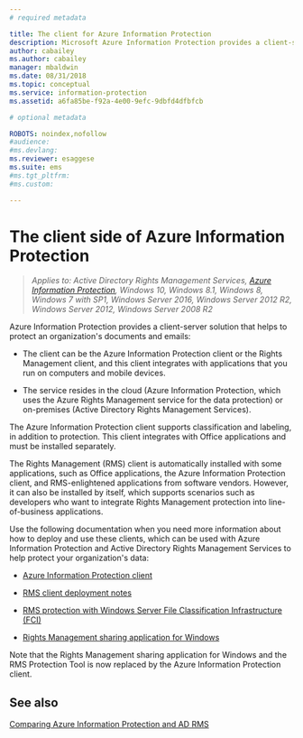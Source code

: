 ```yaml
---
# required metadata

title: The client for Azure Information Protection
description: Microsoft Azure Information Protection provides a client-server solution that helps to protect an organization's data. The client (the Azure Information Protection client or the Rights Management client) is integrated with applications that you run on computers and mobile devices.
author: cabailey
ms.author: cabailey
manager: mbaldwin
ms.date: 08/31/2018
ms.topic: conceptual
ms.service: information-protection
ms.assetid: a6fa85be-f92a-4e00-9efc-9dbfd4dfbfcb

# optional metadata

ROBOTS: noindex,nofollow
#audience:
#ms.devlang:
ms.reviewer: esaggese
ms.suite: ems
#ms.tgt_pltfrm:
#ms.custom:

---
```


# The client side of Azure Information Protection

>*Applies to: Active Directory Rights Management Services, [Azure Information Protection](https://azure.microsoft.com/pricing/details/information-protection), Windows 10, Windows 8.1, Windows 8, Windows 7 with SP1, Windows Server 2016, Windows Server 2012 R2, Windows Server 2012, Windows Server 2008 R2*

Azure Information Protection provides a client-server solution that helps to protect an organization's documents and emails:

- The client can be the Azure Information Protection client or the Rights Management client, and this client integrates with applications that you run on computers and mobile devices. 

- The service resides in the cloud (Azure Information Protection, which uses the Azure Rights Management service for the data protection) or on-premises (Active Directory Rights Management Services). 

The Azure Information Protection client supports classification and labeling, in addition to protection. This client integrates with Office applications and must be installed separately.

The Rights Management (RMS) client is automatically installed with some applications, such as Office applications, the Azure Information Protection client, and RMS-enlightened applications from software vendors. However, it can also be installed by itself, which supports scenarios such as developers who want to integrate Rights Management protection into line-of-business applications.

Use the following documentation when you need more information about how to deploy and use these clients, which can be used with Azure Information Protection and Active Directory Rights Management Services to help protect your organization's data:

- [Azure Information Protection client](AIP-client.md)

- [RMS client deployment notes](client-deployment-notes.md)

- [RMS protection with Windows Server File Classification Infrastructure (FCI)](configure-fci.md)

- [Rights Management sharing application for Windows](sharing-app-windows.md)

Note that the Rights Management sharing application for Windows and the RMS Protection Tool is now replaced by the Azure Information Protection client. 


## See also
[Comparing Azure Information Protection and AD RMS](../compare-on-premise.md)

